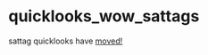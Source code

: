 # quicklooks_wow_sattags

sattag quicklooks have [moved!](https://wildlife-offshore-wind.github.io/NYB_sattag_quicklooks_pub/)
